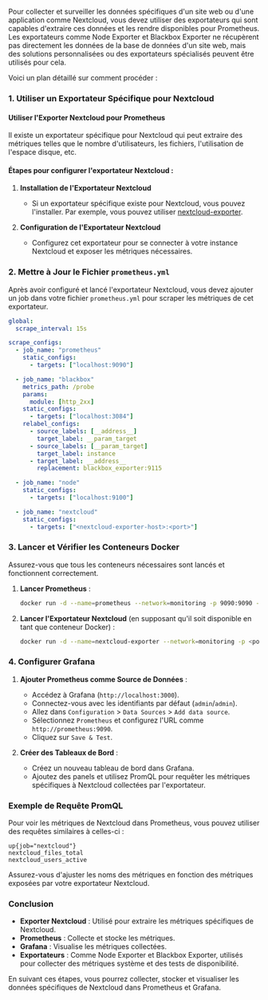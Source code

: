 Pour collecter et surveiller les données spécifiques d'un site web ou d'une application comme Nextcloud, vous devez utiliser des exportateurs qui sont capables d'extraire ces données et les rendre disponibles pour Prometheus. Les exportateurs comme Node Exporter et Blackbox Exporter ne récupèrent pas directement les données de la base de données d'un site web, mais des solutions personnalisées ou des exportateurs spécialisés peuvent être utilisés pour cela.

Voici un plan détaillé sur comment procéder :

### 1. Utiliser un Exportateur Spécifique pour Nextcloud

#### Utiliser l'Exporter Nextcloud pour Prometheus

Il existe un exportateur spécifique pour Nextcloud qui peut extraire des métriques telles que le nombre d'utilisateurs, les fichiers, l'utilisation de l'espace disque, etc.

#### Étapes pour configurer l'exportateur Nextcloud :

1. **Installation de l'Exportateur Nextcloud**

   - Si un exportateur spécifique existe pour Nextcloud, vous pouvez l'installer. Par exemple, vous pouvez utiliser [nextcloud-exporter](https://github.com/xperimental/nextcloud-exporter).

2. **Configuration de l'Exportateur Nextcloud**
   - Configurez cet exportateur pour se connecter à votre instance Nextcloud et exposer les métriques nécessaires.

### 2. Mettre à Jour le Fichier `prometheus.yml`

Après avoir configuré et lancé l'exportateur Nextcloud, vous devez ajouter un job dans votre fichier `prometheus.yml` pour scraper les métriques de cet exportateur.

```yaml
global:
  scrape_interval: 15s

scrape_configs:
  - job_name: "prometheus"
    static_configs:
      - targets: ["localhost:9090"]

  - job_name: "blackbox"
    metrics_path: /probe
    params:
      module: [http_2xx]
    static_configs:
      - targets: ["localhost:3084"]
    relabel_configs:
      - source_labels: [__address__]
        target_label: __param_target
      - source_labels: [__param_target]
        target_label: instance
      - target_label: __address__
        replacement: blackbox_exporter:9115

  - job_name: "node"
    static_configs:
      - targets: ["localhost:9100"]

  - job_name: "nextcloud"
    static_configs:
      - targets: ["<nextcloud-exporter-host>:<port>"]
```

### 3. Lancer et Vérifier les Conteneurs Docker

Assurez-vous que tous les conteneurs nécessaires sont lancés et fonctionnent correctement.

1. **Lancer Prometheus** :

   ```bash
   docker run -d --name=prometheus --network=monitoring -p 9090:9090 -v $(pwd)/prometheus.yml:/etc/prometheus/prometheus.yml prom/prometheus
   ```

2. **Lancer l'Exportateur Nextcloud** (en supposant qu'il soit disponible en tant que conteneur Docker) :

   ```bash
   docker run -d --name=nextcloud-exporter --network=monitoring -p <port>:<exporter-port> <nextcloud-exporter-image>
   ```

### 4. Configurer Grafana

1. **Ajouter Prometheus comme Source de Données** :

   - Accédez à Grafana (`http://localhost:3000`).
   - Connectez-vous avec les identifiants par défaut (`admin`/`admin`).
   - Allez dans `Configuration` > `Data Sources` > `Add data source`.
   - Sélectionnez `Prometheus` et configurez l'URL comme `http://prometheus:9090`.
   - Cliquez sur `Save & Test`.

2. **Créer des Tableaux de Bord** :
   - Créez un nouveau tableau de bord dans Grafana.
   - Ajoutez des panels et utilisez PromQL pour requêter les métriques spécifiques à Nextcloud collectées par l'exportateur.

### Exemple de Requête PromQL

Pour voir les métriques de Nextcloud dans Prometheus, vous pouvez utiliser des requêtes similaires à celles-ci :

```promql
up{job="nextcloud"}
nextcloud_files_total
nextcloud_users_active
```

Assurez-vous d'ajuster les noms des métriques en fonction des métriques exposées par votre exportateur Nextcloud.

### Conclusion

- **Exporter Nextcloud** : Utilisé pour extraire les métriques spécifiques de Nextcloud.
- **Prometheus** : Collecte et stocke les métriques.
- **Grafana** : Visualise les métriques collectées.
- **Exportateurs** : Comme Node Exporter et Blackbox Exporter, utilisés pour collecter des métriques système et des tests de disponibilité.

En suivant ces étapes, vous pourrez collecter, stocker et visualiser les données spécifiques de Nextcloud dans Prometheus et Grafana.
